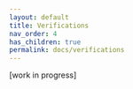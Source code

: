 ```yaml
---
layout: default
title: Verifications
nav_order: 4
has_children: true
permalink: docs/verifications
---
```


[work in progress]